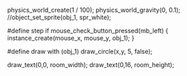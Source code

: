 physics_world_create(1 / 100);
physics_world_gravity(0, 0.1);
//object_set_sprite(obj_1, spr_white);

#define step
if mouse_check_button_pressed(mb_left) {
    instance_create(mouse_x, mouse_y, obj_1);
}

#define draw
with (obj_1) draw_circle(x,y, 5, false);

draw_text(0,0, room_width);
draw_text(0,16, room_height);
